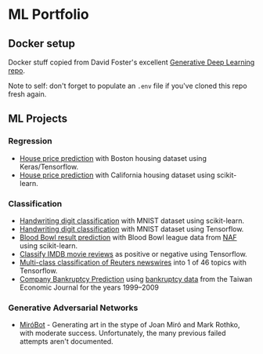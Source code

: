 # ML Portfolio

## Docker setup

Docker stuff copied from David Foster's excellent [Generative Deep Learning repo](https://github.com/davidADSP/Generative_Deep_Learning_2nd_Edition).

Note to self: don't forget to populate an `.env` file if you've cloned this repo fresh again.

## ML Projects

### Regression

- [House price prediction](./notebooks/regression-tensorflow-boston-housing.ipynb) with Boston housing dataset using Keras/Tensorflow.
- [House price prediction](./notebooks/regression-scikit-learn-california-housing.ipynb) with California housing dataset using scikit-learn.

### Classification

- [Handwriting digit classification](./notebooks/classification-scikit-learn-mnist.ipynb) with MNIST dataset using scikit-learn.
- [Handwriting digit classification](./notebooks/classification-tensorflow-mnist.ipynb) with MNIST dataset using Tensorflow.
- [Blood Bowl result prediction](./notebooks/classification-scikit-learn-blood-bowl.ipynb) with Blood Bowl league data from [NAF](https://www.thenaf.net/) using scikit-learn.
-  [Classify IMDB movie reviews](./notebooks/regression-tensorflow-imdb.ipynb) as positive or negative using Tensorflow.
- [Multi-class classification of Reuters newswires](./notebooks/classification-tensorflow-reuters.ipynb) into 1 of 46 topics with Tensorflow.
- [Company Bankruptcy Prediction](https://www.kaggle.com/code/drpappa/company-bankruptcy-prediction) using [bankruptcy data](https://www.kaggle.com/datasets/fedesoriano/company-bankruptcy-prediction) from the Taiwan Economic Journal for the years 1999–2009

### Generative Adversarial Networks

- [MiróBot](https://github.com/Pappa/MiroBot) - Generating art in the stype of Joan Miró and Mark Rothko, with moderate success. Unfortunately, the many previous failed attempts aren't documented.